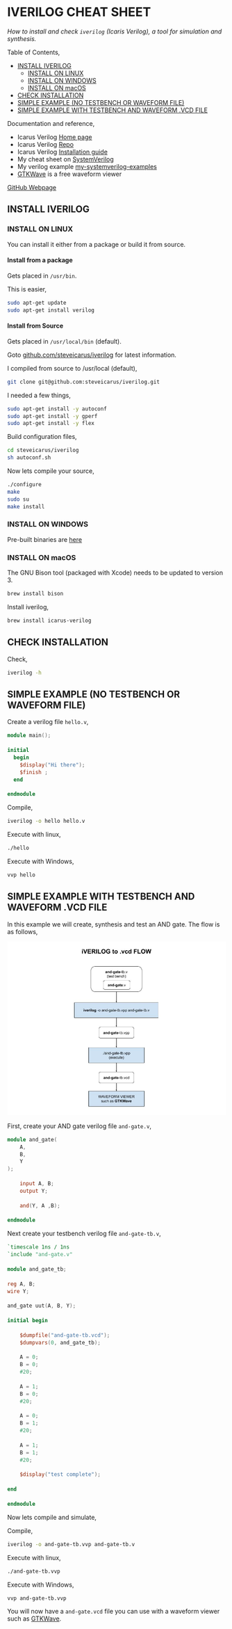 # IVERILOG CHEAT SHEET

_How to install and check `iverilog` (Icaris Verilog), a tool for
simulation and synthesis._

Table of Contents,

* [INSTALL IVERILOG](https://github.com/JeffDeCola/my-cheat-sheets/tree/master/hardware/tools/simulation/iverilog-cheat-sheet#install-iverilog)
  * [INSTALL ON LINUX](https://github.com/JeffDeCola/my-cheat-sheets/tree/master/hardware/tools/simulation/iverilog-cheat-sheet#install-on-linux)
  * [INSTALL ON WINDOWS](https://github.com/JeffDeCola/my-cheat-sheets/tree/master/hardware/tools/simulation/iverilog-cheat-sheet#install-on-windows)
  * [INSTALL ON macOS](https://github.com/JeffDeCola/my-cheat-sheets/tree/master/hardware/tools/simulation/iverilog-cheat-sheet#install-on-macos)
* [CHECK INSTALLATION](https://github.com/JeffDeCola/my-cheat-sheets/tree/master/hardware/tools/simulation/iverilog-cheat-sheet#check-installation)
* [SIMPLE EXAMPLE (NO TESTBENCH OR WAVEFORM FILE)](https://github.com/JeffDeCola/my-cheat-sheets/tree/master/hardware/tools/simulation/iverilog-cheat-sheet#simple-example-no-testbench-or-waveform-file)
* [SIMPLE EXAMPLE WITH TESTBENCH AND WAVEFORM .VCD FILE](https://github.com/JeffDeCola/my-cheat-sheets/tree/master/hardware/tools/simulation/iverilog-cheat-sheet#simple-example-with-testbench-and-waveform-vcd-file)

Documentation and reference,

* Icarus Verilog
  [Home page](http://iverilog.icarus.com/)
* Icarus Verilog
  [Repo](  https://github.com/steveicarus/iverilog)
* Icarus Verilog
  [Installation guide](https://iverilog.fandom.com/wiki/Installation_Guide)
* My cheat sheet on
  [SystemVerilog](https://github.com/JeffDeCola/my-cheat-sheets/tree/master/hardware/development/languages/systemverilog-cheat-sheet)
* My verilog example [my-systemverilog-examples](https://github.com/JeffDeCola/my-systemverilog-examples)
* [GTKWave](https://github.com/JeffDeCola/my-cheat-sheets/tree/master/hardware/tools/simulation/gtkwave-cheat-sheet)
  is a free waveform viewer
  
[GitHub Webpage](https://jeffdecola.github.io/my-cheat-sheets/)

## INSTALL IVERILOG

### INSTALL ON LINUX

You can install it either from a package or build it from source.

#### Install from a package

Gets placed in `/usr/bin`.

This is easier,

```bash
sudo apt-get update
sudo apt-get install verilog
```

#### Install from Source

Gets placed in `/usr/local/bin` (default).

Goto
[github.com/steveicarus/iverilog](https://github.com/steveicarus/iverilog)
for latest information.

I compiled from source to /usr/local (default),

```bash
git clone git@github.com:steveicarus/iverilog.git
```

I needed a few things,

```bash
sudo apt-get install -y autoconf
sudo apt-get install -y gperf
sudo apt-get install -y flex
```

Build configuration files,

```bash
cd steveicarus/iverilog
sh autoconf.sh
```

Now lets compile your source,

```bash
./configure
make
sudo su
make install
```

### INSTALL ON WINDOWS

Pre-built binaries are
[here](http://bleyer.org/icarus/)

### INSTALL ON macOS

The GNU Bison tool (packaged with Xcode) needs to be updated to version 3.

```bash
brew install bison
```

Install iverilog,

```bash
brew install icarus-verilog
```

## CHECK INSTALLATION

Check,

```bash
iverilog -h
```

## SIMPLE EXAMPLE (NO TESTBENCH OR WAVEFORM FILE)

Create a verilog file `hello.v`,

```verilog
module main();

initial
  begin
    $display("Hi there");
    $finish ;
  end

endmodule
```

Compile,

```bash
iverilog -o hello hello.v
```

Execute with linux,

```bash
./hello
```

Execute with Windows,

```bash
vvp hello
```

## SIMPLE EXAMPLE WITH TESTBENCH AND WAVEFORM .VCD FILE

In this example we will create, synthesis and test an AND gate.
The flow is as follows,

![IMAGE - iVERILOG to .vcd FLOW - IMAGE](../../../../docs/pics/iverilog-to-vcd-flow.jpg)

First, create your AND gate verilog file `and-gate.v`,

```verilog
module and_gate(
    A,
    B,
    Y
);

    input A, B;
    output Y;

    and(Y, A ,B);

endmodule
```

Next create your testbench verilog file `and-gate-tb.v`,

```verilog
`timescale 1ns / 1ns
`include "and-gate.v"

module and_gate_tb;

reg A, B;
wire Y;

and_gate uut(A, B, Y);

initial begin

    $dumpfile("and-gate-tb.vcd");
    $dumpvars(0, and_gate_tb);

    A = 0;
    B = 0;
    #20;

    A = 1;
    B = 0;
    #20;

    A = 0;
    B = 1;
    #20;

    A = 1;
    B = 1;
    #20;

    $display("test complete");

end

endmodule
```

Now lets compile and simulate,

Compile,

```bash
iverilog -o and-gate-tb.vvp and-gate-tb.v
```

Execute with linux,

```bash
./and-gate-tb.vvp
```

Execute with Windows,

```bash
vvp and-gate-tb.vvp
```

You will now have a `and-gate.vcd` file you can use with a waveform viewer
such as
[GTKWave](https://github.com/JeffDeCola/my-cheat-sheets/tree/master/hardware/tools/simulation/gtkwave-cheat-sheet).
